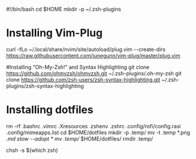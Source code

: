 #!/bin/bash
cd $HOME
mkdir -p ~/.zsh-plugins
# Installing Vim-Plug
curl -fLo ~/.local/share/nvim/site/autoload/plug.vim --create-dirs \
    https://raw.githubusercontent.com/junegunn/vim-plug/master/plug.vim

#Installing "Oh-My-Zsh!" and Syntax Highlighting
git clone https://github.com/ohmyzsh/ohmyzsh.git ~/.zsh-plugins/.oh-my-zsh
git clone https://github.com/zsh-users/zsh-syntax-highlighting.git ~/.zsh-plugins/zsh-syntax-highlighting

# Installing dotfiles
rm -rf .bashrc .vimrc .Xresources .zshenv .zshrc .config/rofi/config.rasi .config/mimeapps.list 
cd $HOME/dotfiles
mkdir -p .temp/
mv -t .temp *.png *.md
stow --adopt *
mv .temp/* $HOME/dotfiles/
rmdir .temp/

chsh -s $(which zsh)
